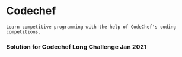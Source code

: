 # Codechef
    Learn competitive programming with the help of CodeChef's coding competitions. 
### Solution for Codechef Long Challenge Jan 2021
